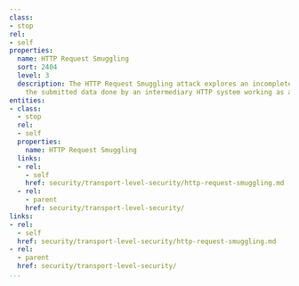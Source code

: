 ```yaml
---
class:
- stop
rel:
- self
properties:
  name: HTTP Request Smuggling
  sort: 2404
  level: 3
  description: The HTTP Request Smuggling attack explores an incomplete parsing of
    the submitted data done by an intermediary HTTP system working as a proxy.
entities:
- class:
  - stop
  rel:
  - self
  properties:
    name: HTTP Request Smuggling
  links:
  - rel:
    - self
    href: security/transport-level-security/http-request-smuggling.md
  - rel:
    - parent
    href: security/transport-level-security/
links:
- rel:
  - self
  href: security/transport-level-security/http-request-smuggling.md
- rel:
  - parent
  href: security/transport-level-security/
...
```

